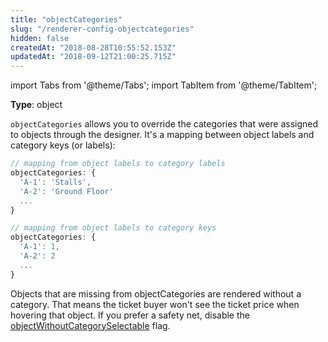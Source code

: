 ```yaml
---
title: "objectCategories"
slug: "/renderer-config-objectcategories"
hidden: false
createdAt: "2018-08-28T10:55:52.153Z"
updatedAt: "2018-09-12T21:00:25.715Z"
---
```


import Tabs from '@theme/Tabs';
import TabItem from '@theme/TabItem';

**Type**: object  

`objectCategories` allows you to override the categories that were assigned to objects through the designer. It's a mapping between object labels and category keys (or labels):

```javascript
// mapping from object labels to category labels
objectCategories: {
  'A-1': 'Stalls',
  'A-2': 'Ground Floor'
  ...
}
```

```javascript
// mapping from object labels to category keys
objectCategories: {
  'A-1': 1,
  'A-2': 2
  ...
}
```

Objects that are missing from objectCategories are rendered without a category. That means the ticket buyer won't see the ticket price when hovering that object. If you prefer a safety net, disable the [objectWithoutCategorySelectable](renderer-config-objectwithoutcategoryselectable) flag.
